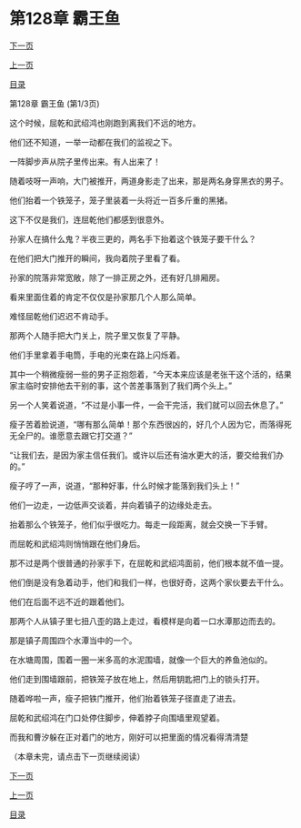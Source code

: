<h1>第128章   霸王鱼</h1>
            <div><p><a href="./382_%E7%AC%AC128%E7%AB%A0_%E9%9C%B8%E7%8E%8B%E9%B1%BC.md">下一页</a></p><p><a href="./380_%E7%AC%AC127%E7%AB%A0_%E6%B0%B4%E5%BA%95%E9%93%9C%E6%A3%BA.md">上一页</a></p><p><a href="../">目录</a></p></div>
            <div><p>第128章   霸王鱼 (第1/3页)</p><p>这个时候，屈乾和武绍鸿也刚跑到离我们不远的地方。</p><p>他们还不知道，一举一动都在我们的监视之下。</p><p>一阵脚步声从院子里传出来。有人出来了！</p><p>随着吱呀一声响，大门被推开，两道身影走了出来，那是两名身穿黑衣的男子。</p><p>他们抬着一个铁笼子，笼子里装着一头将近一百多斤重的黑猪。</p><p>这下不仅是我们，连屈乾他们都感到很意外。</p><p>孙家人在搞什么鬼？半夜三更的，两名手下抬着这个铁笼子要干什么？</p><p>在他们把大门推开的瞬间，我向着院子里看了看。</p><p>孙家的院落非常宽敞，除了一排正房之外，还有好几排厢房。</p><p>看来里面住着的肯定不仅仅是孙家那几个人那么简单。</p><p>难怪屈乾他们迟迟不肯动手。</p><p>那两个人随手把大门关上，院子里又恢复了平静。</p><p>他们手里拿着手电筒，手电的光束在路上闪烁着。</p><p>其中一个稍微瘦弱一些的男子正抱怨着，“今天本来应该是老张干这个活的，结果家主临时安排他去干别的事，这个苦差事落到了我们两个头上。”</p><p>另一个人笑着说道，“不过是小事一件，一会干完活，我们就可以回去休息了。”</p><p>瘦子苦着脸说道，“哪有那么简单！那个东西很凶的，好几个人因为它，而落得死无全尸的。谁愿意去跟它打交道？”</p><p>“让我们去，是因为家主信任我们。或许以后还有油水更大的活，要交给我们办的。”</p><p>瘦子哼了一声，说道，“那种好事，什么时候才能落到我们头上！”</p><p>他们一边走，一边低声交谈着，并向着镇子的边缘处走去。</p><p>抬着那么个铁笼子，他们似乎很吃力。每走一段距离，就会交换一下手臂。</p><p>而屈乾和武绍鸿则悄悄跟在他们身后。</p><p>那不过是两个很普通的孙家手下，在屈乾和武绍鸿面前，他们根本就不值一提。</p><p>他们倒是没有急着动手，他们和我们一样，也很好奇，这两个家伙要去干什么。</p><p>他们在后面不远不近的跟着他们。</p><p>那两个人从镇子里七扭八歪的路上走过，看模样是向着一口水潭那边而去的。</p><p>那是镇子周围四个水潭当中的一个。</p><p>在水塘周围，围着一圈一米多高的水泥围墙，就像一个巨大的养鱼池似的。</p><p>他们走到围墙跟前，把铁笼子放在地上，然后用钥匙把门上的锁头打开。</p><p>随着哗啦一声，瘦子把铁门推开，他们抬着铁笼子径直走了进去。</p><p>屈乾和武绍鸿在门口处停住脚步，伸着脖子向围墙里观望着。</p><p>而我和曹汐躲在正对着门的地方，刚好可以把里面的情况看得清清楚</p><p>（本章未完，请点击下一页继续阅读）</p></div>
            <div><p><a href="./382_%E7%AC%AC128%E7%AB%A0_%E9%9C%B8%E7%8E%8B%E9%B1%BC.md">下一页</a></p><p><a href="./380_%E7%AC%AC127%E7%AB%A0_%E6%B0%B4%E5%BA%95%E9%93%9C%E6%A3%BA.md">上一页</a></p><p><a href="../">目录</a></p></div>
